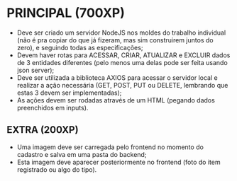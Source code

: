 # PRINCIPAL (700XP)

- Deve ser criado um servidor NodeJS nos moldes do trabalho individual (não é pra copiar do que já fizeram, mas sim construirem juntos do zero), e seguindo todas as especificações;
- Devem haver rotas para ACESSAR, CRIAR, ATUALIZAR e EXCLUIR dados de 3 entidades diferentes (pelo menos uma delas pode ser feita usando json server);
- Deve ser utilizada a biblioteca AXIOS para acessar o servidor local e realizar a ação necessária (GET, POST, PUT ou DELETE, lembrando que estas 3 devem ser implementadas);
- As ações devem ser rodadas através de um HTML (pegando dados preenchidos em inputs).

## EXTRA (200XP)

- Uma imagem deve ser carregada pelo frontend no momento do cadastro e salva em uma pasta do backend;
- Esta imagem deve aparecer posteriormente no frontend (foto do item registrado ou algo do tipo).
